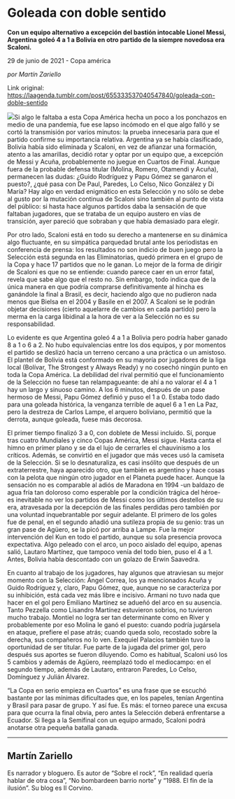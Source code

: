 # Goleada con doble sentido

**Con un equipo alternativo a excepción del bastión intocable Lionel Messi, Argentina goleó 4 a 1 a Bolivia en otro partido de la siempre novedosa era Scaloni.**

29 de junio de 2021 - Copa américa

_por Martín Zariello_

Link original: https://laagenda.tumblr.com/post/655333537040547840/goleada-con-doble-sentido

![](https://64.media.tumblr.com/ac99c7da3a5b39eac713a35f62302c5b/1adc50ec84e2f06d-2a/s500x750/c14d4ef3772ee3c0a136db20c9ce266b995d3b82.jpg)Si algo le faltaba a esta Copa América hecha un poco a los ponchazos en medio de una pandemia, fue ese lapso incómodo en el que algo falló y se cortó la transmisión por varios minutos: la prueba innecesaria para que el partido confirme su importancia relativa. Argentina ya se había clasificado, Bolivia había sido eliminada y Scaloni, en vez de afianzar una formación, atento a las amarillas, decidió rotar y optar por un equipo que, a excepción de Messi y Acuña, probablemente no juegue en Cuartos de Final. Aunque fuera de la probable defensa titular (Molina, Romero, Otamendi y Acuña), permanecen las dudas: ¿Guido Rodríguez y Papu Gómez se ganaron el puesto?, ¿qué pasa con De Paul, Paredes, Lo Celso, Nico González y Di María? Hay algo en verdad enigmático en esta Selección y no sólo se debe al gusto por la mutación continua de Scaloni sino también al punto de vista del público: si hasta hace algunos partidos daba la sensación de que faltaban jugadores, que se trataba de un equipo austero en vías de transición, ayer pareció que sobraban y que había demasiado para elegir. 

Por otro lado, Scaloni está en todo su derecho a mantenerse en su dinámica algo fluctuante, en su simpática parquedad brutal ante los periodistas en conferencia de prensa: los resultados no son indicio de buen juego pero la Selección está segunda en las Eliminatorias, quedó primera en el grupo de la Copa y hace 17 partidos que no le ganan. Lo mejor de la forma de dirigir de Scaloni es que no se entiende: cuando parece caer en un error fatal, revela que sabe algo que el resto no. Sin embargo, todo indica que de la única manera en que podría comprarse definitivamente al hincha es ganándole la final a Brasil, es decir, haciendo algo que no pudieron nada menos que Bielsa en el 2004 y Basile en el 2007. A Scaloni se le podrán objetar decisiones (cierto aquelarre de cambios en cada partido) pero la merma en la carga libidinal a la hora de ver a la Selección no es su responsabilidad. 





Lo evidente es que Argentina goleó 4 a 1 a Bolivia pero podría haber ganado 8 a 1 o 6 a 2. No hubo equivalencias entre los dos equipos, y por momentos el partido se deslizó hacia un terreno cercano a una práctica o un amistoso. El plantel de Bolivia está conformado en su mayoría por jugadores de la liga local (Bolívar, The Strongest y Always Ready) y no cosechó ningún punto en toda la Copa América. La debilidad del rival permitió que el funcionamiento de la Selección no fuese tan relampagueante: de ahí a no valorar el 4 a 1 hay un largo y sinuoso camino. A los 6 minutos, después de un pase hermoso de Messi, Papu Gómez definió y puso el 1 a 0. Estaba todo dado para una goleada histórica, la venganza terrible de aquel 6 a 1 en La Paz, pero la destreza de Carlos Lampe, el arquero boliviano, permitió que la derrota, aunque goleada, fuese más decorosa. 



El primer tiempo finalizó 3 a 0, con doblete de Messi incluido. Sí, porque tras cuatro Mundiales y cinco Copas América, Messi sigue. Hasta canta el himno en primer plano y se da el lujo de cerrarles el chauvinismo a los críticos. Además, se convirtió en el jugador que más veces usó la camiseta de la Selección. Si se lo desnaturaliza, es casi insólito que después de un extraterrestre, haya aparecido otro, que también es argentino y hace cosas con la pelota que ningún otro jugador en el Planeta puede hacer. Aunque la sensación no es comparable al adiós de Maradona en 1994 -un baldazo de agua fría tan doloroso como esperable por la condición trágica del héroe- es inevitable no ver los partidos de Messi como los últimos destellos de su era, atravesada por la decepción de las finales perdidas pero también por una voluntad inquebrantable por seguir adelante. El primero de los goles fue de penal, en el segundo añadió una sutileza propia de su genio: tras un gran pase de Agüero, se la picó por arriba a Lampe. Fue la mejor intervención del Kun en todo el partido, aunque su sola presencia provoca expectativa. Algo peleado con el arco, un poco aislado del equipo, apenas salió, Lautaro Martínez, que tampoco venía del todo bien, puso el 4 a 1. Antes, Bolivia había descontado con un golazo de Erwin Saavedra. 

En cuanto al trabajo de los jugadores, hay algunos que atraviesan su mejor momento con la Selección: Ángel Correa, los ya mencionados Acuña y Guido Rodríguez y, claro, Papu Gómez, que, aunque no se caracteriza por su inhibición, está cada vez más libre e incisivo. Armani no tuvo nada que hacer en el gol pero Emiliano Martínez se adueñó del arco en su ausencia. Tanto Pezzella como Lisandro Martínez estuvieron sobrios, no tuvieron mucho trabajo. Montiel no logra ser tan determinante como en River y probablemente por eso Molina le ganó el puesto: cuando podría jugársela en ataque, prefiere el pase atrás; cuando queda solo, recostado sobre la derecha, sus compañeros no lo ven. Exequiel Palacios también tuvo la oportunidad de ser titular. Fue parte de la jugada del primer gol, pero después sus aportes se fueron diluyendo. Como es habitual, Scaloni usó los 5 cambios y además de Agüero, reemplazó todo el mediocampo: en el segundo tiempo, además de Lautaro, entraron Paredes, Lo Celso, Domínguez y Julián Álvarez.      

“La Copa en serio empieza en Cuartos” es una frase que se escuchó bastante por las mínimas dificultades que, en los papeles, tenían Argentina y Brasil para pasar de grupo. Y así fue. Es más: el torneo parece una excusa para que ocurra la final obvia, pero antes la Selección deberá enfrentarse a Ecuador. Si llega a la Semifinal con un equipo armado, Scaloni podrá anotarse otra pequeña batalla ganada.  



---

 Martín Zariello
----------------

 Es narrador y bloguero. Es autor de “Sobre el rock”, “En realidad quería hablar de otra cosa”, “No bombardeen barrio norte” y “1988. El fin de la ilusión”. Su blog es Il Corvino.

